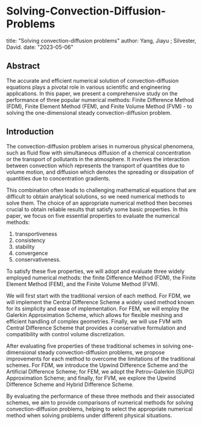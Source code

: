# Solving-Convection-Diffusion-Problems

title: "Solving convection-diffusion problems"
author: Yang, Jiayu ; Silvester, David.
date: "2023-05-06"

## Abstract

The accurate and efficient numerical solution of convection-diffusion equations plays a pivotal role in various scientific and engineering applications. In this paper, we present a comprehensive study on the performance of three popular numerical methods: Finite Difference Method (FDM), Finite Element Method (FEM), and Finite Volume Method (FVM) - to solving the one-dimensional steady convection-diffusion problem.

## Introduction

The convection-diffusion problem arises in numerous physical phenomena, such as fluid flow with simultaneous diffusion of a chemical concentration or the transport of pollutants in the atmosphere. It involves the interaction between convection which represents the transport of quantities due to volume motion, and diffusion which denotes the spreading or dissipation of quantities due to concentration gradients.

This combination often leads to challenging mathematical equations that are difficult to obtain analytical solutions, so we need numerical methods to solve them. The choice of an appropriate numerical method then becomes crucial to obtain reliable results that satisfy some basic properties. In this paper, we focus on five essential properties to evaluate the numerical methods:

1.  transportiveness
2.  consistency
3.  stability
4.  convergence
5.  conservativeness.

To satisfy these five properties, we will adopt and evaluate three widely employed numerical methods: the finite Difference Method (FDM), the Finite Element Method (FEM), and the Finite Volume Method (FVM).

We will first start with the traditional version of each method. For FDM, we will implement the Central Difference Scheme a widely used method known for its simplicity and ease of implementation. For FEM, we will employ the Galerkin Approximation Scheme, which allows for flexible meshing and efficient handling of complex geometries. Finally, we will use FVM with Central Difference Scheme that provides a conservative formulation and compatibility with control volume discretization.

After evaluating five properties of these traditional schemes in solving one-dimensional steady convection-diffusion problems, we propose improvements for each method to overcome the limitations of the traditional schemes. For FDM, we introduce the Upwind Difference Scheme and the Artificial Difference Scheme; for FEM, we adopt the Petrov-Galerkin (SUPG) Approximation Scheme; and finally, for FVM, we explore the Upwind Difference Scheme and Hybrid Difference Scheme.

By evaluating the performance of these three methods and their associated schemes, we aim to provide comparisons of numerical methods for solving convection-diffusion problems, helping to select the appropriate numerical method when solving problems under different physical situations.
